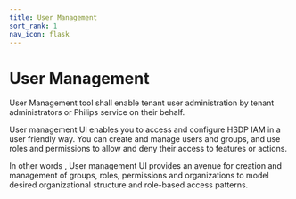 ```yaml
---
title: User Management
sort_rank: 1
nav_icon: flask
---
```


# User Management

User Management tool shall enable tenant user administration by tenant administrators or Philips service on their behalf.

User management UI enables you to access and configure HSDP IAM in a user friendly way. You can create and manage users and groups, and use roles and permissions to allow and deny their access to features or actions.

In other words , User management UI provides an avenue for creation and management of groups, roles, permissions and organizations to model desired organizational structure and role-based access patterns.
